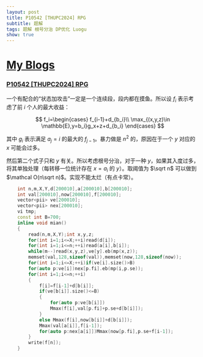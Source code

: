 ```yaml
---
layout: post
title: P10542 [THUPC2024] RPG
subtitle: 题解
tags: 题解 根号分治 DP优化 Luogu
show: true
---
```


# [My Blogs](https://www.cnblogs.com/WrongAnswer90/p/18224725)

### [P10542 [THUPC2024] RPG](https://www.luogu.com.cn/problem/P10542)

一个有配合的“状态加攻击”一定是一个连续段，段内都在摸鱼。所以设 $f_i$ 表示考虑了前 $i$ 个人的最大收益：

$$
f_i=\begin{cases}
f_{i-1}+d_{b_i}\\
\max_{(x,y,z)\in \mathbb{E},y=b_i}g_x+z+d_{b_i}
\end{cases}
$$

其中 $g_i$ 表示满足 $a_j=i$ 的最大的 $f_{j-1}$。暴力做是 $n^2$ 的，原因在于一个 $y$ 对应的 $x$ 可能会过多。

然后第二个式子只和 $y$ 有关。所以考虑根号分治，对于一种 $y$，如果其入度过多，将其单独处理（每转移一位统计存在 $x=a_i$ 的 $y$）。取阈值为 $\sqrt n$ 可以做到 $\mathcal O(n\sqrt n)$。实现不能太烂（有点卡常）。

```cpp
	int n,m,X,Y,d[200010],a[200010],b[200010];
	int val[200010],now[200010],f[200010];
	vector<pii> ve[200010];
	vector<pii> nex[200010];
	vi tmp;
	const int B=700;
	inline void mian()
	{
		read(n,m,X,Y);int x,y,z;
		for(int i=1;i<=X;++i)read(d[i]);
		for(int i=1;i<=n;++i)read(a[i],b[i]);
		while(m--)read(x,y,z),ve[y].eb(mp(x,z));
		memset(val,128,sizeof(val)),memset(now,128,sizeof(now));
		for(int i=1;i<=X;++i)if(ve[i].size()>B)
		for(auto p:ve[i])nex[p.fi].eb(mp(i,p.se));
		for(int i=1;i<=n;++i)
		{
			f[i]=f[i-1]+d[b[i]];
			if(ve[b[i]].size()<=B)
			{
				for(auto p:ve[b[i]])
				Mmax(f[i],val[p.fi]+p.se+d[b[i]]);
			}
			else Mmax(f[i],now[b[i]]+d[b[i]]);
			Mmax(val[a[i]],f[i-1]);
			for(auto p:nex[a[i]])Mmax(now[p.fi],p.se+f[i-1]);
		}
		write(f[n]);
	}
```